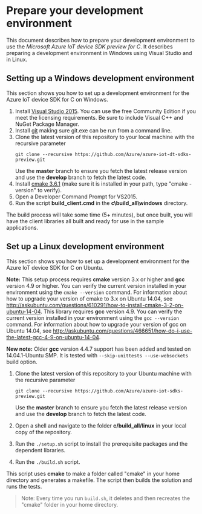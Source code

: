 # Prepare your development environment

This document describes how to prepare your development environment to use the *Microsoft Azure IoT device SDK preview for C*.
It describes preparing a development environment in Windows using Visual Studio and in Linux.

## Setting up a Windows development environment

This section shows you how to set up a development environment for the Azure IoT device SDK for C on Windows.

1. Install [Visual Studio 2015][visual-studio]. You can use the free Community Edition if you meet the licensing requirements.
Be sure to include Visual C++ and NuGet Package Manager.
1. Install [git](http://www.git-scm.com) making sure git.exe can be run from a command line.
1. Clone the latest version of this repository to your local machine with the recursive parameter
   ```
   git clone --recursive https://github.com/Azure/azure-iot-dt-sdks-preview.git
   ```
   Use the **master** branch to ensure you fetch the latest release version and use the **develop** branch to fetch the latest code.
1. Install [cmake 3.6.1](http://www.cmake.org/) (make sure it is installed in your path, type "cmake -version" to verify).
1. Open a Developer Command Prompt for VS2015.
1. Run the script **build_client.cmd** in the **c\\build_all\\windows** directory.

The build process will take some time (5+ minutes), but once built, you will have the client libraries all built and ready for use in the sample applications.

## Set up a Linux development environment

This section shows you how to set up a development environment for the Azure IoT device SDK for C on Ubuntu.

**Note:** This setup process requires **cmake** version 3.x or higher and **gcc** version 4.9 or higher. You can verify the current version installed in your environment using the `cmake --version` command. For information about how to upgrade your version of cmake to 3.x on Ubuntu 14.04, see http://askubuntu.com/questions/610291/how-to-install-cmake-3-2-on-ubuntu-14-04.
This library requires **gcc** version 4.9. You can verify the current version installed in your environment using the `gcc --version` command. For information about how to upgrade your version of gcc on Ubuntu 14.04, see http://askubuntu.com/questions/466651/how-do-i-use-the-latest-gcc-4-9-on-ubuntu-14-04.

**New note:** Older **gcc** version 4.4.7 support has been added and tested on 14.04.1-Ubuntu SMP. It is tested with ```--skip-unittests --use-websockets``` build option.

1. Clone the latest version of this repository to your Ubuntu machine with the recursive parameter
   ```
   git clone --recursive https://github.com/Azure/azure-iot-sdks-preview.git
   ```
   Use the **master** branch to ensure you fetch the latest release version and use the **develop** branch to fetch the latest code.

2. Open a shell and navigate to the folder **c/build_all/linux** in your local copy of the repository.

3. Run the `./setup.sh` script to install the prerequisite packages and the dependent libraries.

4. Run the `./build.sh` script.

This script uses **cmake** to make a folder called "cmake" in your home directory and generates a makefile. The script then builds the solution and runs the tests.

> Note: Every time you run `build.sh`, it deletes and then recreates the "cmake" folder in your home directory.


[visual-studio]: https://www.visualstudio.com/
